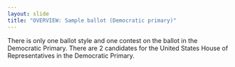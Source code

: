 ```yaml
---
layout: slide
title: "OVERVIEW: Sample ballot (Democratic primary)"
---
```


There is only one ballot style and one contest on the ballot in the Democratic Primary. There are 2 candidates for the United States House of Representatives in the Democratic Primary.
